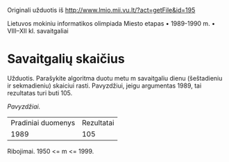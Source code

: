 
Originali užduotis iš http://www.lmio.mii.vu.lt/?act=getFile&id=195 

Lietuvos mokiniu informatikos olimpiada
Miesto etapas • 1989-1990 m. • VIII–XII kl. savaitgaliai

Savaitgalių skaičius
====================

Užduotis. Parašykite algoritma duotu metu m savaitgaliu dienu (šeštadieniu ir sekmadieniu) skaiciui rasti.
Pavyzdžiui, jeigu argumentas 1989, tai rezultatas turi buti 105.

*Pavyzdžiai.*

<table>
<tr><td>Pradiniai duomenys</td><td>Rezultatai</td></tr>
<tr><td>1989</td><td>105</td></tr>
</table>

Ribojimai. 1950 <= m <= 1999.

